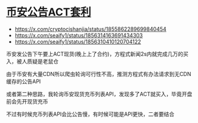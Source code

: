 # [币安公告ACT套利](/2024/11/binance_announcement_act.md)

- https://x.com/cryptocishanjia/status/1855862289699840454
- https://x.com/seaify1/status/1856314163691434303
- https://x.com/seaify1/status/1856310410120704122

币安发公告下午要上ACT现货(晚上上了合约)，方程式新闻2s内就完成几万的买入，被人质疑是老鼠仓

由于币安有大量CDN所以爬虫轮询可行性不高，推测方程式有办法请求到无CDN缓存的公告API

或者第二种思路，我轮询币安现货充币列表API，发现多了ACT就买入，毕竟开盘前会先开现货充币

不过有时候充币列表API会比公告慢，有时候可能是API更快，二者要结合
